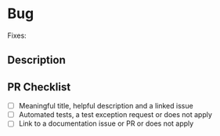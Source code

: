 <!-- DO NOT MODIFY OR DELETE THIS TEMPLATE. IT IS USED IN AUTOMATION. -->

# Bug

<!-- If this is an engineering change or test change only, you do not need an issue. -->
<!-- Find or create an issue in NuGet/Home and paste the full url. -->
<!-- At the maintainers discretion, multiple changes may apply to a single issue, but only when the PRs are all created within a short period of time. -->
Fixes:

## Description

## PR Checklist

- [ ] Meaningful title, helpful description and a linked issue
- [ ] Automated tests, a test exception request or does not apply
- [ ] Link to a documentation issue or PR or does not apply

